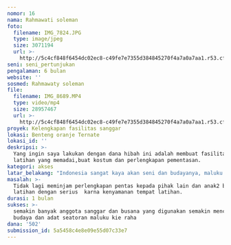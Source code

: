 ```yaml
---
nomor: 16
nama: Rahmawati soleman
foto:
  filename: IMG_7824.JPG
  type: image/jpeg
  size: 3071194
  url: >-
    http://5c4cf848f6454dc02ec8-c49fe7e7355d384845270f4a7a0a7aa1.r53.cf2.rackcdn.com/0fe287cc-8585-476b-9c02-c2e20c2ad27b/IMG_7824.JPG
seni: seni_pertunjukan
pengalaman: 6 bulan
website: ''
sosmed: Rahmawaty soleman
file:
  filename: IMG_8689.MP4
  type: video/mp4
  size: 28957467
  url: >-
    http://5c4cf848f6454dc02ec8-c49fe7e7355d384845270f4a7a0a7aa1.r53.cf2.rackcdn.com/63d42e78-b479-4b36-944f-6398a8856a49/IMG_8689.MP4
proyek: Kelengkapan fasilitas sanggar
lokasi: Benteng oranje Ternate
lokasi_id: ''
deskripsi: >-
  Yang ingin saya lakukan dengan dana hibah ini adalah membuat fasilitas tempat
  latihan yang memadai,buat kostum dan perlengkapan pementasan.
kategori: akses
latar_belakang: "Indonesia sangat kaya akan seni dan budayanya, maluku utara salah satunya, belakangan banyak bermunculan seni tari dan kratifitas anak muda yang sudah sangat mengedepankan budaya modern dan dimaluku utara khususnya diternate hampir tidak ada tenaga pengajarnya seorang perempuan untuk itulah kami sanggar kapseti ingin mengangkat kembali budaya dan adat seatoran maluku kie raha dan kelembutan seorang penari perempuan ketika diolah oleh seorang perempuan juga. Sampai saat ini sayangnya kami didukung pemerintah hanya sebatas fasilitas tempat latihan tapi tidak dengan fasilitas sanggar yang memadai, alhamdulillah sampai saat ini anggota sanggar kami sudah mencapai 50orang lebih dan kami smua bekerja atas dasar kecintaan kami terhadap seni, budaya dan adat seatoran maluku kie raha. \r\nUntuk itu kami sangat mengharapkan bantuan hibah ini untuk bisa mewujudkan impian kami mengembalikan budaya dan adat seatoran maluku kieraha mulai dari busana, anak musik dan tempat latihan yang memadai. Karena selama ini ketika kami pentas atau melakukan seni pertunjukan kami hanya bisa menyewa kostum dan alat musik dari pihak lain. \r\nDemikian yang dapat saya sampaikan \r\nTerima kasih.. salam.. suba jou"
masalah: >-
  Tidak lagi meminjam perlengkapan pentas kepada pihak lain dan anak2 bisa
  latihan dengan serius  karna kenyamanan tempat latihan. 
durasi: 1 bulan
sukses: >-
  semakin banyak anggota sanggar dan busana yang digunakan semakin mencerminkan
  budaya dan adat seatoran maluku kie raha
dana: '502'
submission_id: 5a5458c4e8e09e55d07c33e7
---
```

